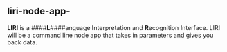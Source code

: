 ## liri-node-app-
**LIRI** is a ####**L**####anguage **I**nterpretation and **R**ecognition **I**nterface. LIRI will be a command line node app that takes in parameters and gives you back data.
